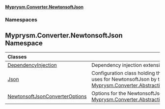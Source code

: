 #### [Myprysm.Converter.NewtonsoftJson](index.md 'index')
### Namespaces
<a name='Myprysm_Converter_NewtonsoftJson'></a>
## Myprysm.Converter.NewtonsoftJson Namespace

| Classes | |
| :--- | :--- |
| [DependencyInjection](Myprysm_Converter_NewtonsoftJson_DependencyInjection.md 'Myprysm.Converter.NewtonsoftJson.DependencyInjection') | Dependency injection extensions.<br/> |
| [Json](Myprysm_Converter_NewtonsoftJson_Json.md 'Myprysm.Converter.NewtonsoftJson.Json') | Configuration class holding the settings uses for NewtonsoftJson by this [Myprysm.Converter.Abstractions.IConverter](https://docs.microsoft.com/en-us/dotnet/api/Myprysm.Converter.Abstractions.IConverter 'Myprysm.Converter.Abstractions.IConverter').<br/> |
| [NewtonsoftJsonConverterOptions](Myprysm_Converter_NewtonsoftJson_NewtonsoftJsonConverterOptions.md 'Myprysm.Converter.NewtonsoftJson.NewtonsoftJsonConverterOptions') | Options for the NewtonsoftJson [Myprysm.Converter.Abstractions.IConverter](https://docs.microsoft.com/en-us/dotnet/api/Myprysm.Converter.Abstractions.IConverter 'Myprysm.Converter.Abstractions.IConverter').<br/> |
  

